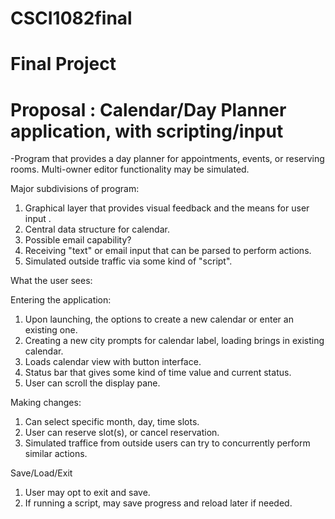 # CSCI1082final

# Final Project
 

# Proposal : Calendar/Day Planner application, with scripting/input

-Program that provides a day planner for appointments, events, or reserving rooms.  Multi-owner editor functionality may be simulated.

  Major subdivisions of program:
  1) Graphical layer that provides visual feedback and the means for user input .
  2) Central data structure for calendar.
  3) Possible email capability?
  4) Receiving "text" or email input that can be parsed to perform actions.
  4) Simulated outside traffic via some kind of "script".

What the user sees:

Entering the application:
  1) Upon launching, the options to create a new calendar or enter an existing one.
  2) Creating a new city prompts for calendar label, loading brings in existing calendar.
  3) Loads calendar view with button interface.
  4) Status bar that gives some kind of time value and current status.
  5) User can scroll the display pane.

Making changes:
  1) Can select specific month, day, time slots.
  2) User can reserve slot(s), or cancel reservation.
  3) Simulated traffice from outside users can try to concurrently perform similar actions.

Save/Load/Exit
  1) User may opt to exit and save.
  2) If running a script, may save progress and reload later if needed.
  
  
